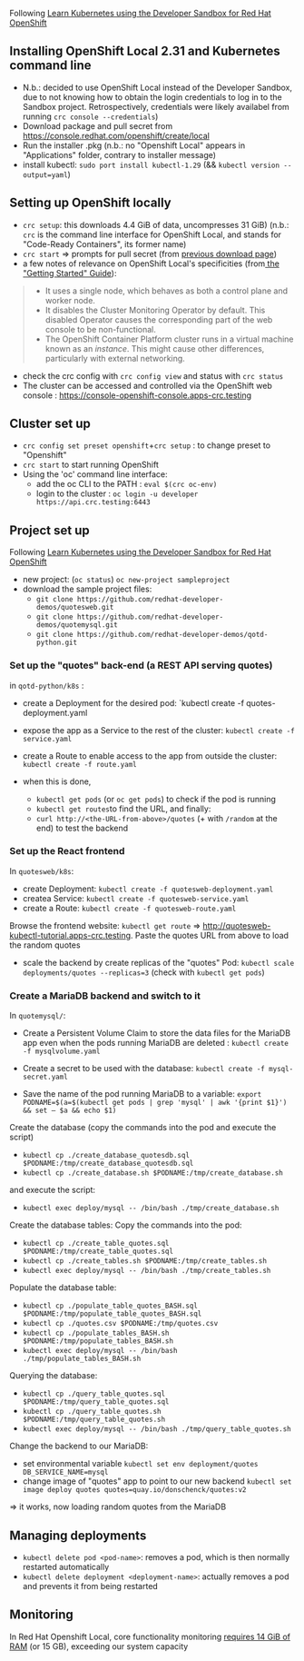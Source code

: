Following [Learn Kubernetes using the Developer Sandbox for Red Hat OpenShift](https://developers.redhat.com/developer-sandbox/activities/learn-kubernetes-using-red-hat-developer-sandbox-openshift)
## Installing OpenShift Local 2.31 and Kubernetes command line

- N.b.: decided to use OpenShift Local instead of the Developer Sandbox, due to not knowing how to obtain the login credentials to log in to the Sandbox project. Retrospectively, credentials were likely availabel from running `crc console --credentials`)
- Download package and pull secret from https://console.redhat.com/openshift/create/local
- Run the installer .pkg (n.b.: no "Openshift Local" appears in "Applications" folder, contrary to installer message)
-  install kubectl: `sudo port install kubectl-1.29` (&& `kubectl version --output=yaml`)

## Setting up OpenShift locally
- `crc setup`: this downloads 4.4 GiB of data, uncompresses 31 GiB) (n.b.: `crc` is the command line interface for OpenShift Local, and stands for "Code-Ready Containers", its former name)
- `crc start` => prompts for pull secret (from [previous download page](https://console.redhat.com/openshift/create/local))
- a few notes of relevance on OpenShift Local's specificities (from[ the "Getting Started" Guide](https://access.redhat.com/documentation/en-us/red_hat_openshift_local/2.16/html-single/getting_started_guide/index#differences-from-production-openshift-install_gsg)):
>- It uses a single node, which behaves as both a control plane and worker node.
>- It disables the Cluster Monitoring Operator by default. This disabled Operator causes the corresponding part of the web console to be non-functional.
>- The OpenShift Container Platform cluster runs in a virtual machine known as an _instance_. This might cause other differences, particularly with external networking.
- check the crc config with `crc config view` and status with `crc status`
- The cluster can be accessed and controlled via the OpenShift web console : https://console-openshift-console.apps-crc.testing


## Cluster set up
- `crc config set preset openshift`+`crc setup` : to change preset to "Openshift"
- `crc start` to start running OpenShift
- Using the 'oc' command line interface:
	- add the oc CLI to the PATH : `eval $(crc oc-env)`
	- login to the cluster : `oc login -u developer https://api.crc.testing:6443`
## Project set up
Following [Learn Kubernetes using the Developer Sandbox for Red Hat OpenShift](https://developers.redhat.com/developer-sandbox/activities/learn-kubernetes-using-red-hat-developer-sandbox-openshift) 
- new project:  (`oc status`) `oc new-project sampleproject`
- download the sample project files:
	- `git clone https://github.com/redhat-developer-demos/quotesweb.git`
	- `git clone https://github.com/redhat-developer-demos/quotemysql.git`
	- `git clone https://github.com/redhat-developer-demos/qotd-python.git`
### Set up the "quotes" back-end (a REST API serving quotes)
in `qotd-python/k8s` :
- create a Deployment for the desired pod: `kubectl create -f quotes-deployment.yaml
- expose the app as a Service to the rest of the cluster: `kubectl create -f service.yaml`
- create a Route to enable access to the app from outside the cluster: `kubectl create -f route.yaml`

- when this is done, 
	- `kubectl get pods` (or `oc get pods`) to check if the pod is running
	- `kubectl get routes`to find the URL, and finally:
	- `curl http://<the-URL-from-above>/quotes` (+ with `/random` at the end) to test the backend
### Set up the React frontend 
In `quotesweb/k8s`:
- create Deployment: `kubectl create -f quotesweb-deployment.yaml`
- createa  Service: `kubectl create -f quotesweb-service.yaml`
- create a Route: `kubectl create -f quotesweb-route.yaml`

Browse the frontend website: `kubectl get route` => http://quotesweb-kubectl-tutorial.apps-crc.testing. Paste the quotes URL from above to load the random quotes

- scale the backend by create replicas of the "quotes" Pod: `kubectl scale deployments/quotes --replicas=3` (check with `kubectl get pods`)
### Create a MariaDB backend and switch to it
In `quotemysql/`:
- Create a Persistent Volume Claim to store the data files for the MariaDB app even when the pods running MariaDB are deleted : `kubectl create -f mysqlvolume.yaml`

- Create a secret to be used with the database: `kubectl create -f mysql-secret.yaml`

- Save the name of the pod running MariaDB to a variable: `export PODNAME=$(a=$(kubectl get pods | grep 'mysql' | awk '{print $1}') && set – $a && echo $1)`

Create the database (copy the commands into the pod and execute the script)
- `kubectl cp ./create_database_quotesdb.sql $PODNAME:/tmp/create_database_quotesdb.sql`
- `kubectl cp ./create_database.sh $PODNAME:/tmp/create_database.sh`

and execute the script:
- `kubectl exec deploy/mysql -- /bin/bash ./tmp/create_database.sh`

Create the database tables:
Copy the commands into the pod:
- `kubectl cp ./create_table_quotes.sql $PODNAME:/tmp/create_table_quotes.sql`
- `kubectl cp ./create_tables.sh $PODNAME:/tmp/create_tables.sh`
- `kubectl exec deploy/mysql -- /bin/bash ./tmp/create_tables.sh`

Populate the database table:
- `kubectl cp ./populate_table_quotes_BASH.sql $PODNAME:/tmp/populate_table_quotes_BASH.sql`
- `kubectl cp ./quotes.csv $PODNAME:/tmp/quotes.csv`
- `kubectl cp ./populate_tables_BASH.sh $PODNAME:/tmp/populate_tables_BASH.sh`
- `kubectl exec deploy/mysql -- /bin/bash ./tmp/populate_tables_BASH.sh`

Querying the database:
- `kubectl cp ./query_table_quotes.sql $PODNAME:/tmp/query_table_quotes.sql`
- `kubectl cp ./query_table_quotes.sh $PODNAME:/tmp/query_table_quotes.sh`
- `kubectl exec deploy/mysql -- /bin/bash ./tmp/query_table_quotes.sh`

Change the backend to our MariaDB: 
- set environmental variable `kubectl set env deployment/quotes DB_SERVICE_NAME=mysql`
- change image of "quotes" app to point to our new backend `kubectl set image deploy quotes quotes=quay.io/donschenck/quotes:v2`

=> it works, now loading random quotes from the MariaDB
## Managing deployments
- `kubectl delete pod <pod-name>`: removes a pod, which is then normally restarted automatically
- `kubectl delete deployment <deployment-name>`: actually removes a pod and prevents it from being restarted
## Monitoring
In Red Hat Openshift Local, core functionality monitoring [requires 14 GiB of RAM](https://access.redhat.com/documentation/th-th/red_hat_openshift_local/2.5/html-single/getting_started_guide/index#starting-monitoring_gsg) (or 15 GB), exceeding our system capacity